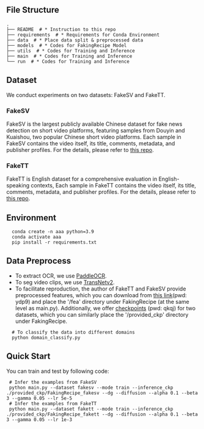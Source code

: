 ## File Structure
```shell
.
├── README  # * Instruction to this repo
├── requirements  # * Requirements for Conda Environment
├── data  # * Place data split & preprocessed data
├── models  # * Codes for FakingRecipe Model
├── utils  # * Codes for Training and Inference
├── main  # * Codes for Training and Inference
└── run  # * Codes for Training and Inference  
```

## Dataset
We conduct experiments on two datasets: FakeSV and FakeTT. 
### FakeSV
FakeSV is the largest publicly available Chinese dataset for fake news detection on short video platforms, featuring samples from
Douyin and Kuaishou, two popular Chinese short video platforms. Each sample in FakeSV contains the video itself, its title, comments, metadata, and publisher profiles. For the details, please refer to [this repo](https://github.com/ICTMCG/FakeSV).
### FakeTT
FakeTT is English dataset for a comprehensive evaluation in English-speaking contexts, Each sample in FakeTT contains the video itself, its title, comments, metadata, and publisher profiles. For the details, please refer to [this repo](https://github.com/ICTMCG/FakingRecipe). 

## Environment
```shell
  conda create -n aaa python=3.9
  conda activate aaa
  pip install -r requirements.txt
```
## Data Preprocess
- To extract OCR, we use [PaddleOCR](https://github.com/PaddlePaddle/PaddleOCR).
- To seg video clips, we use [TransNetv2](https://github.com/soCzech/TransNetV2).
- To facilitate reproduction, the author of FakeTT and FakeSV provide preprocessed features, which you can download from [this link](https://pan.baidu.com/s/1z4taz_nOe_Uq5IANlPyOYw?pwd=ydp9)(pwd: ydp9) and place the '/fea' directory under FakingRecipe (at the same level as main.py). Additionally, we offer [checkpoints](https://pan.baidu.com/s/1BI7hDnDbrpQlWBb6-dslYQ?pwd=qkqj) (pwd: qkqj) for two datasets, which you can similarly place the '/provided_ckp' directory under FakingRecipe.
```shell
  # To classify the data into different domains
  python domain_classify.py
```
## Quick Start
You can train and test by following code:
 ```shell
  # Infer the examples from FakeSV
  python main.py --dataset fakesv --mode train --inference_ckp ./provided_ckp/FakingRecipe_fakesv --dg --diffusion --alpha 0.1 --beta 3 --gamma 0.05 --lr 5e-5
  # Infer the examples from FakeTT
  python main.py --dataset fakett --mode train --inference_ckp ./provided_ckp/FakingRecipe_fakett --dg --diffusion --alpha 0.1 --beta 3 --gamma 0.05 --lr 1e-3
  ```

